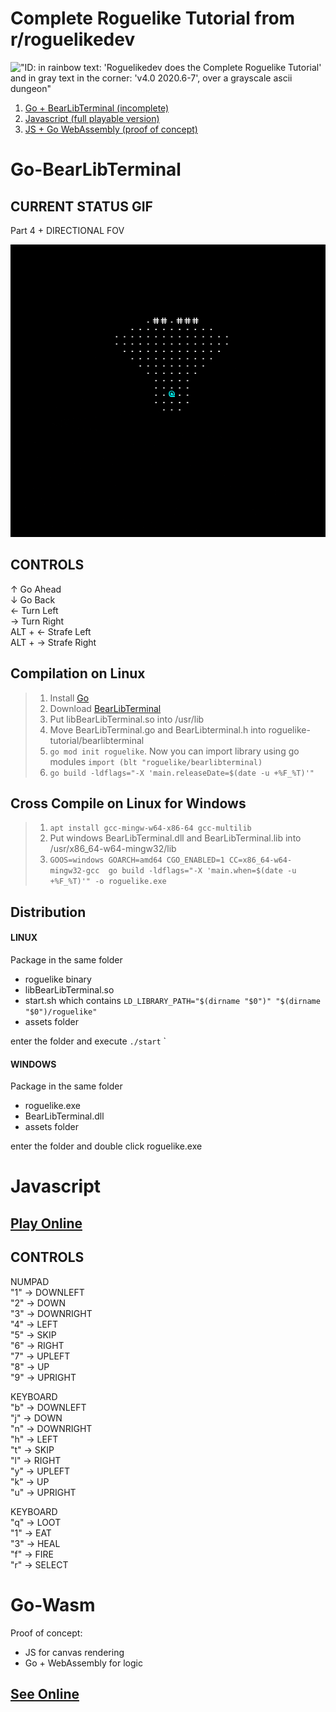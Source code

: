 # Complete Roguelike Tutorial from r/roguelikedev

!["ID: in rainbow text: 'Roguelikedev does the Complete Roguelike Tutorial' and in gray text in the corner: 'v4.0 2020.6-7', over a grayscale ascii dungeon"](https://i.imgur.com/sgsO37A.png)  

1. [Go + BearLibTerminal (incomplete)](#go-bearlibterminal)  
2. [Javascript (full playable version)](#javascript)  
3. [JS + Go  WebAssembly (proof of concept)](#go-wasm)  

# **Go-BearLibTerminal**

## CURRENT STATUS GIF

Part 4 + DIRECTIONAL FOV

![Gif Part 5](https://raw.githubusercontent.com/jolav/roguelike-tutorial/master/Go/assets/gifs/part5.gif)


## CONTROLS  

&uarr; Go Ahead  
&darr; Go Back  
&larr; Turn Left  
&rarr; Turn Right  
ALT + &larr; Strafe Left  
ALT + &rarr; Strafe Right  


## Compilation on Linux

>1. Install [Go](https://golang.org/dl/)  
>2. Download [BearLibTerminal](http://foo.wyrd.name/en:bearlibterminal#download)
>3. Put libBearLibTerminal.so into /usr/lib
>4. Move BearLibTerminal.go and BearLibterminal.h into roguelike-tutorial/bearlibterminal  
>5. `go mod init roguelike`. Now you can import library using go modules `import (blt "roguelike/bearlibterminal)`  
>6. `go build -ldflags="-X 'main.releaseDate=$(date -u +%F_%T)'"`  


## Cross Compile on Linux for Windows
>1. `apt install gcc-mingw-w64-x86-64 gcc-multilib`  
>2. Put windows BearLibTerminal.dll and BearLibTerminal.lib into /usr/x86_64-w64-mingw32/lib  
>3. `GOOS=windows GOARCH=amd64 CGO_ENABLED=1 CC=x86_64-w64-mingw32-gcc  go build -ldflags="-X 'main.when=$(date -u +%F_%T)'" -o roguelike.exe`  


## Distribution

#### LINUX

Package in the same folder
- roguelike binary  
- libBearLibTerminal.so  
- start.sh which contains `LD_LIBRARY_PATH="$(dirname "$0")" "$(dirname "$0")/roguelike"`  
- assets folder

enter the folder and execute `./start`
`
#### WINDOWS

Package in the same folder
- roguelike.exe  
- BearLibTerminal.dll
- assets folder

enter the folder and double click roguelike.exe


# **Javascript**  

## **[Play Online](https://roguelike-tutorial-javascript.netlify.app/)**  

## CONTROLS  

NUMPAD  
"1" -> DOWNLEFT  
"2" -> DOWN  
"3" -> DOWNRIGHT  
"4" -> LEFT  
"5" -> SKIP  
"6" -> RIGHT  
"7" -> UPLEFT  
"8" -> UP  
"9" -> UPRIGHT  

KEYBOARD  
"b" -> DOWNLEFT  
"j" -> DOWN  
"n" -> DOWNRIGHT  
"h" -> LEFT  
"t" -> SKIP  
"l" -> RIGHT  
"y" -> UPLEFT  
"k" -> UP  
"u" -> UPRIGHT  

KEYBOARD  
"q" -> LOOT  
"1" -> EAT  
"3" -> HEAL  
"f" -> FIRE  
"r" -> SELECT  


# **Go-Wasm**  

Proof of concept:  
- JS for canvas rendering  
- Go + WebAssembly for logic  

## **[See Online](https://roguelike-tutorial-go-wasm.netlify.app/)**  

